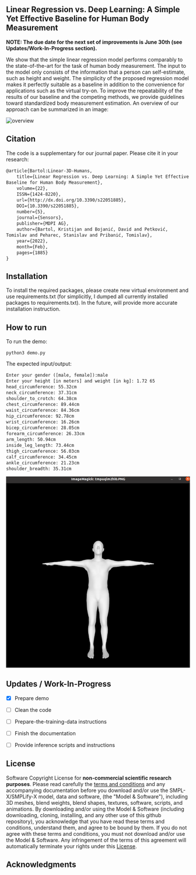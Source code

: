 ## Linear Regression vs. Deep Learning: A Simple Yet Effective Baseline for Human Body Measurement

**NOTE: The due date for the next set of improvements is June 30th (see Updates/Work-In-Progress section).**

We show that the simple linear regression model performs comparably to the state-of-the-art for the task of human body measurement. The input to the model only consists of the information that a person can self-estimate, such as height and weight. The simplicity of the proposed regression model makes it perfectly suitable as a baseline in addition to the convenience for applications such as the virtual try-on. To improve the repeatability of the results of our baseline and the competing methods, we provide guidelines toward standardized body measurement estimation. An overview of our approach can be summarized in an image:

![overview](https://github.com/kristijanbartol/linear-3d-humans/blob/master/assets/overview.png)


## Citation

The code is a supplementary for our journal paper. Please cite it in your research:

```
@article{Bartol:Linear-3D-Humans, 
    title={Linear Regression vs. Deep Learning: A Simple Yet Effective Baseline for Human Body Measurement}, 
    volume={22}, 
    ISSN={1424-8220}, 
    url={http://dx.doi.org/10.3390/s22051885}, 
    DOI={10.3390/s22051885}, 
    number={5}, 
    journal={Sensors}, 
    publisher={MDPI AG}, 
    author={Bartol, Kristijan and Bojanić, David and Petković, Tomislav and Peharec, Stanislav and Pribanić, Tomislav}, 
    year={2022}, 
    month={Feb}, 
    pages={1885} 
}
```

## Installation

To install the required packages, please create new virtual environment and use requirements.txt (for simplicitly, I dumped all currently installed packages to requirements.txt). 
In the future, will provide more accurate installation instruction.

## How to run

To run the demo:

```
python3 demo.py
```

The expected input/output:

```
Enter your gender ([male, female]):male
Enter your height [in meters] and weight [in kg]: 1.72 65
head_circumference: 55.32cm
neck_circumference: 37.31cm
shoulder_to_crotch: 64.38cm
chest_circumference: 89.44cm
waist_circumference: 84.36cm
hip_circumference: 92.78cm
wrist_circumference: 16.26cm
bicep_circumference: 28.05cm
forearm_circumference: 26.33cm
arm_length: 50.94cm
inside_leg_length: 73.44cm
thigh_circumference: 56.03cm
calf_circumference: 34.45cm
ankle_circumference: 21.23cm
shoulder_breadth: 35.31cm
```

![screenshot](https://github.com/kristijanbartol/linear-3d-humans/blob/master/assets/demo-screenshot.png)

## Updates / Work-In-Progress

- [X] Prepare demo

- [ ] Clean the code

- [ ] Prepare-the-training-data instructions

- [ ] Finish the documentation

- [ ] Provide inference scripts and instructions

## License

Software Copyright License for **non-commercial scientific research purposes**.
Please read carefully the [terms and conditions](https://github.com/vchoutas/smplx/blob/master/LICENSE) and any accompanying documentation before you download and/or use the SMPL-X/SMPLify-X model, data and software, (the "Model & Software"), including 3D meshes, blend weights, blend shapes, textures, software, scripts, and animations. By downloading and/or using the Model & Software (including downloading, cloning, installing, and any other use of this github repository), you acknowledge that you have read these terms and conditions, understand them, and agree to be bound by them. If you do not agree with these terms and conditions, you must not download and/or use the Model & Software. Any infringement of the terms of this agreement will automatically terminate your rights under this [License](./LICENSE).


## Acknowledgments

